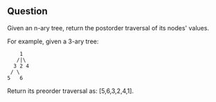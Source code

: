## Question
Given an n-ary tree, return the postorder traversal of its nodes' values.

For example, given a 3-ary tree:

```
    1
   /|\
  3 2 4
 / \
5   6
```
Return its preorder traversal as: [5,6,3,2,4,1].

